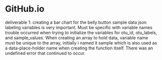 # GitHub.io

deliverable 1:
creating a bar chart for the belly button sample data json
labeling variables is very important. Must be specific with variable names
trouble occurred when trying to initialize the variables for otu_id, otu_labels, and sample_values. When creating an array to hold data, variable name must be unique to the array, initially i named it sample which is also used as a data-place-holder name when creating the function itself. There was an undefined error that continued to occur.
